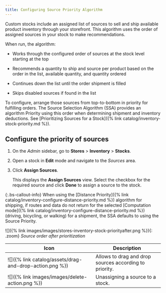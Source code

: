 ```yaml
---
title: Configuring Source Priority Algorithm
---
```


Custom stocks include an assigned list of sources to sell and ship available product inventory through your storefront. This algorithm uses the order of assigned sources in your stock to make recommendations.

When run, the algorithm:

- Works through the configured order of sources at the stock level starting at the top

- Recommends a quantity to ship and source per product based on the order in the list, available quantity, and quantity ordered

- Continues down the list until the order shipment is filled

- Skips disabled sources if found in the list

To configure, arrange those sources from top-to-bottom in priority for fulfilling orders. The Source Selection Algorithm (SSA) provides an algorithm Priority using this order when determining shipment and inventory deductions. See [Prioritizing Sources for a Stock]({% link catalog/inventory-stock-priority.md %}).

## Configure the priority of sources

1. On the _Admin_ sidebar, go to **Stores** > **Inventory** > **Stocks**.

1. Open a stock in **Edit** mode and navigate to the _Sources_ area.

1. Click **Assign Sources**.

    This displays the **Assign Sources** view. Select the checkbox for the required source and click **Done** to assign a source to the stock.

{:.bs-callout-info}
When using the [Distance Priority]({% link catalog/inventory-configure-distance-priority.md %}) algorithm for shipping, if routes and data do not return for the selected [Computation mode]({% link catalog/inventory-configure-distance-priority.md %}) (driving, bicycling, or walking) for a shipment, the SSA defaults to using the Source Priority.

![]({% link images/images/stores-inventory-stock-priorityafter.png %}){: .zoom}
_Source order after prioritization_

| Icon                                                        | Description                                                    |
|-------------------------------------------------------------|----------------------------------------------------------------|
| ![]({% link catalog/assets/drag-and-drop-action.png %})      | Allows to drag and drop sources according to priority.         |
| ![]({% link images/images/delete-action.png %})             | Unassigning a source to a stock.                               |
